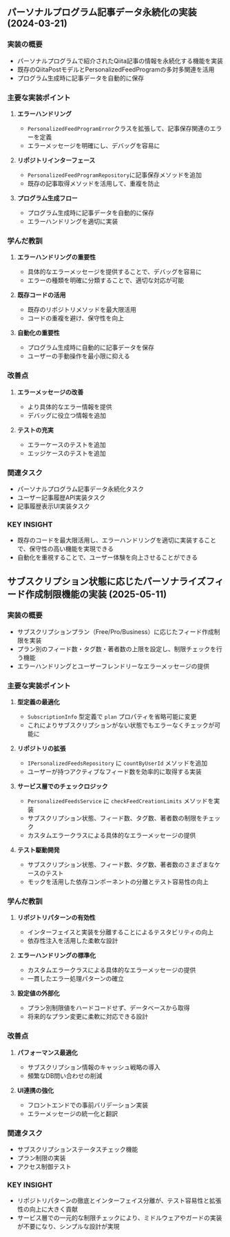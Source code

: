 ## パーソナルプログラム記事データ永続化の実装 (2024-03-21)

### 実装の概要
- パーソナルプログラムで紹介されたQiita記事の情報を永続化する機能を実装
- 既存のQiitaPostモデルとPersonalizedFeedProgramの多対多関連を活用
- プログラム生成時に記事データを自動的に保存

### 主要な実装ポイント
1. **エラーハンドリング**
   - `PersonalizedFeedProgramError`クラスを拡張して、記事保存関連のエラーを定義
   - エラーメッセージを明確にし、デバッグを容易に

2. **リポジトリインターフェース**
   - `PersonalizedFeedProgramRepository`に記事保存メソッドを追加
   - 既存の記事取得メソッドを活用して、重複を防止

3. **プログラム生成フロー**
   - プログラム生成時に記事データを自動的に保存
   - エラーハンドリングを適切に実装

### 学んだ教訓
1. **エラーハンドリングの重要性**
   - 具体的なエラーメッセージを提供することで、デバッグを容易に
   - エラーの種類を明確に分類することで、適切な対応が可能

2. **既存コードの活用**
   - 既存のリポジトリメソッドを最大限活用
   - コードの重複を避け、保守性を向上

3. **自動化の重要性**
   - プログラム生成時に自動的に記事データを保存
   - ユーザーの手動操作を最小限に抑える

### 改善点
1. **エラーメッセージの改善**
   - より具体的なエラー情報を提供
   - デバッグに役立つ情報を追加

2. **テストの充実**
   - エラーケースのテストを追加
   - エッジケースのテストを追加

### 関連タスク
- パーソナルプログラム記事データ永続化タスク
- ユーザー記事履歴API実装タスク
- 記事履歴表示UI実装タスク

### KEY INSIGHT
- 既存のコードを最大限活用し、エラーハンドリングを適切に実装することで、保守性の高い機能を実現できる
- 自動化を重視することで、ユーザー体験を向上させることができる

## サブスクリプション状態に応じたパーソナライズフィード作成制限機能の実装 (2025-05-11)

### 実装の概要
- サブスクリプションプラン（Free/Pro/Business）に応じたフィード作成制限を実装
- プラン別のフィード数・タグ数・著者数の上限を設定し、制限チェックを行う機能
- エラーハンドリングとユーザーフレンドリーなエラーメッセージの提供

### 主要な実装ポイント
1. **型定義の最適化**
   - `SubscriptionInfo` 型定義で `plan` プロパティを省略可能に変更
   - これによりサブスクリプションがない状態でもエラーなくチェックが可能に

2. **リポジトリの拡張**
   - `IPersonalizedFeedsRepository` に `countByUserId` メソッドを追加
   - ユーザーが持つアクティブなフィード数を効率的に取得する実装

3. **サービス層でのチェックロジック**
   - `PersonalizedFeedsService` に `checkFeedCreationLimits` メソッドを実装
   - サブスクリプション状態、フィード数、タグ数、著者数の制限をチェック
   - カスタムエラークラスによる具体的なエラーメッセージの提供

4. **テスト駆動開発**
   - サブスクリプション状態、フィード数、タグ数、著者数のさまざまなケースのテスト
   - モックを活用した依存コンポーネントの分離とテスト容易性の向上

### 学んだ教訓
1. **リポジトリパターンの有効性**
   - インターフェイスと実装を分離することによるテスタビリティの向上
   - 依存性注入を活用した柔軟な設計

2. **エラーハンドリングの標準化**
   - カスタムエラークラスによる具体的なエラーメッセージの提供
   - 一貫したエラー処理パターンの確立

3. **設定値の外部化**
   - プラン別制限値をハードコードせず、データベースから取得
   - 将来的なプラン変更に柔軟に対応できる設計

### 改善点
1. **パフォーマンス最適化**
   - サブスクリプション情報のキャッシュ戦略の導入
   - 頻繁なDB問い合わせの削減

2. **UI連携の強化**
   - フロントエンドでの事前バリデーション実装
   - エラーメッセージの統一化と翻訳

### 関連タスク
- サブスクリプションステータスチェック機能
- プラン制限の実装
- アクセス制御テスト

### KEY INSIGHT
- リポジトリパターンの徹底とインターフェイス分離が、テスト容易性と拡張性の向上に大きく貢献
- サービス層での一元的な制限チェックにより、ミドルウェアやガードの実装が不要になり、シンプルな設計が実現
